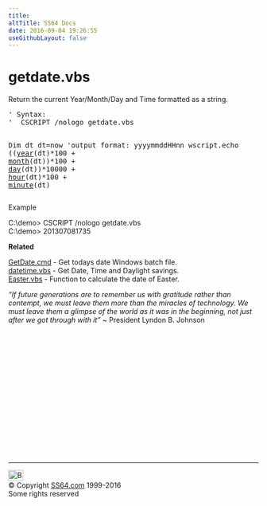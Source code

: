```yaml
---
title:
altTitle: SS64 Docs
date: 2016-09-04 19:26:55
useGithubLayout: false
---
```

<!-- #BeginLibraryItem "/Library/head_vbsyntax.lbi" --><!-- #EndLibraryItem --><h1>getdate.vbs</h1>
<p>Return the current Year/Month/Day and Time formatted as a string.</p> 
<pre>' Syntax:
'  CSCRIPT /nologo getdate.vbs
 
Dim dt
dt=now
'output format: yyyymmddHHnn
wscript.echo ((<a href="year.html">year</a>(dt)*100 + <a href="month.html">month</a>(dt))*100 + <a href="day.html">day</a>(dt))*10000 + <a href="hour.html">hour</a>(dt)*100 + <a href="minute.html">minute</a>(dt)
</pre>
<p>Example
</p><p class="code">C:\demo&gt; CSCRIPT /nologo getdate.vbs<br>
C:\demo&gt; 201307081735</p><p><b>Related</b>
</p><p> <a href="../nt/syntax-getdate.html">GetDate.cmd</a> - Get todays date Windows batch file.<br>
<a href="syntax-getdatetime.html">datetime.vbs</a> - Get Date, Time and Daylight savings.<br>
<a href="syntax-easter.html">Easter.vbs</a> - Function to calculate the date of Easter.</p>
<p class="quote"><i>“If future generations are to remember us with gratitude rather than contempt, we must leave them more than the miracles of technology. We must leave them a glimpse of the world as it was in the beginning, not just after we got through with it” </i>~ President Lyndon B. Johnson</p><!-- #BeginLibraryItem "/Library/foot_vb.lbi" --><p>
<!-- VB300 -->
<ins class="adsbygoogle" style="display:inline-block;width:300px;height:250px" data-ad-client="ca-pub-6140977852749469" data-ad-slot="1683739502"></ins>
<script>
(adsbygoogle = window.adsbygoogle || []).push({});
</script></p>
<hr>
<div id="bl" class="footer"><a href="syntax-getdate.html#"><img src="../images/top.png" width="30" height="22" alt="Back to the Top"></a></div>
<div id="br" class="footer, tagline">© Copyright <a href="http://ss64.com/">SS64.com</a> 1999-2016<br>
Some rights reserved</div><!-- #EndLibraryItem -->

